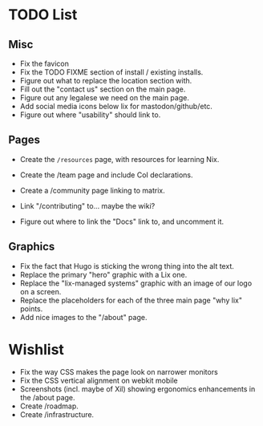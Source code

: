 TODO List
==========

## Misc

- Fix the favicon
- Fix the TODO FIXME section of install / existing installs.
- Figure out what to replace the location section with.
- Fill out the "contact us" section on the main page.
- Figure out any legalese we need on the main page.
- Add social media icons below lix for mastodon/github/etc.
- Figure out where "usability" should link to.

## Pages

- Create the `/resources` page, with resources for learning Nix.
- Create the /team page and include CoI declarations.
- Create a /community page linking to matrix.
- Link "/contributing" to... maybe the wiki?

- Figure out where to link the "Docs" link to, and uncomment it.

## Graphics

- Fix the fact that Hugo is sticking the wrong thing into the alt text.
- Replace the primary "hero" graphic with a Lix one.
- Replace the "lix-managed systems" graphic with an image of our logo on a screen.
- Replace the placeholders for each of the three main page "why lix" points.
- Add nice images to the "/about" page.

# Wishlist

- Fix the way CSS makes the page look on narrower monitors
- Fix the CSS vertical alignment on webkit mobile
- Screenshots (incl. maybe of Xil) showing ergonomics enhancements in the /about page.
- Create /roadmap.
- Create /infrastructure.
